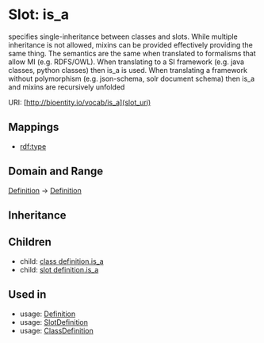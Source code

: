 # Slot: is_a


specifies single-inheritance between classes and slots. While multiple inheritance is not allowed, mixins can be provided effectively providing the same thing. The semantics are the same when translated to formalisms that allow MI (e.g. RDFS/OWL). When translating to a SI framework (e.g. java classes, python classes) then is_a is used. When translating a framework without polymorphism (e.g. json-schema, solr document schema) then is_a and mixins are recursively unfolded

URI: [http://bioentity.io/vocab/is_a](slot_uri)
## Mappings

 * [rdf:type](http://purl.obolibrary.org/obo/rdf_type)
## Domain and Range

[Definition](Definition.md) -> [Definition](Definition.md)
## Inheritance

## Children

 *  child: [class definition.is_a](class_definition_is_a.md)
 *  child: [slot definition.is_a](slot_definition_is_a.md)
## Used in

 *  usage: [Definition](Definition.md)
 *  usage: [SlotDefinition](SlotDefinition.md)
 *  usage: [ClassDefinition](ClassDefinition.md)
